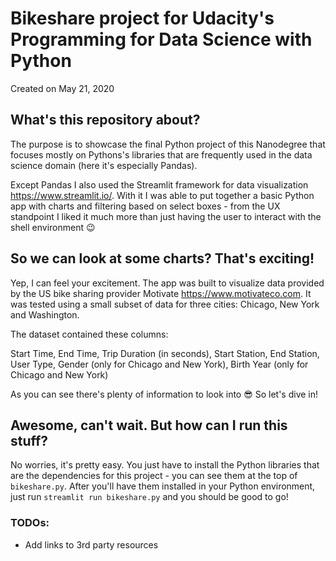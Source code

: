 # Bikeshare project for Udacity's Programming for Data Science with Python
Created on May 21, 2020

## What's this repository about?
The purpose is to showcase the final Python project of this Nanodegree that focuses mostly on Pythons's libraries that are frequently used in the data science domain (here it's especially Pandas).

Except Pandas I also used the Streamlit framework for data visualization https://www.streamlit.io/. With it I was able to put together a basic Python app with charts and filtering based on select boxes - from the UX standpoint I liked it much more than just having the user to interact with the shell environment 😉

## So we can look at some charts? That's exciting!
Yep, I can feel your excitement. The app was built to visualize data provided by the US bike sharing provider Motivate https://www.motivateco.com. It was tested using a small subset of data for three cities: Chicago, New York and Washington.

The dataset contained these columns:

Start Time, End Time, Trip Duration (in seconds), Start Station, End Station, User Type, Gender (only for Chicago and New York), Birth Year (only for Chicago and New York)

As you can see there's plenty of information to look into 😎 So let's dive in!

## Awesome, can't wait. But how can I run this stuff?
No worries, it's pretty easy. You just have to install the Python libraries that are the dependencies for this project - you can see them at the top of `bikeshare.py`. After you'll have them installed in your Python environment, just run `streamlit run bikeshare.py` and you should be good to go!

### TODOs:

* Add links to 3rd party resources
